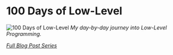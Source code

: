 # 100 Days of Low-Level
![100 Days of Low-Level](https://imgur.com/8aTJyzM.jpeg)
*My day-by-day journey into Low-Level Programming.*


*[Full Blog Post Series](https://blog.sinamathew.tech/series/100days-of-low-level)*